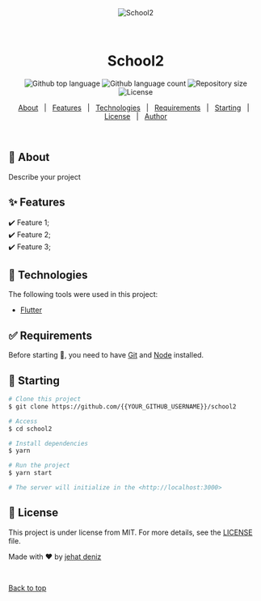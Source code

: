 <div align="center" id="top"> 
  <img src="./.github/app.gif" alt="School2" />

  &#xa0;

  <!-- <a href="https://school2.netlify.app">Demo</a> -->
</div>

<h1 align="center">School2</h1>

<p align="center">
  <img alt="Github top language" src="https://img.shields.io/github/languages/top/{{YOUR_GITHUB_USERNAME}}/school2?color=56BEB8">

  <img alt="Github language count" src="https://img.shields.io/github/languages/count/{{YOUR_GITHUB_USERNAME}}/school2?color=56BEB8">

  <img alt="Repository size" src="https://img.shields.io/github/repo-size/{{YOUR_GITHUB_USERNAME}}/school2?color=56BEB8">

  <img alt="License" src="https://img.shields.io/github/license/{{YOUR_GITHUB_USERNAME}}/school2?color=56BEB8">

  <!-- <img alt="Github issues" src="https://img.shields.io/github/issues/{{YOUR_GITHUB_USERNAME}}/school2?color=56BEB8" /> -->

  <!-- <img alt="Github forks" src="https://img.shields.io/github/forks/{{YOUR_GITHUB_USERNAME}}/school2?color=56BEB8" /> -->

  <!-- <img alt="Github stars" src="https://img.shields.io/github/stars/{{YOUR_GITHUB_USERNAME}}/school2?color=56BEB8" /> -->
</p>

<!-- Status -->

<!-- <h4 align="center"> 
	🚧  School2 🚀 Under construction...  🚧
</h4> 

<hr> -->

<p align="center">
  <a href="#dart-about">About</a> &#xa0; | &#xa0; 
  <a href="#sparkles-features">Features</a> &#xa0; | &#xa0;
  <a href="#rocket-technologies">Technologies</a> &#xa0; | &#xa0;
  <a href="#white_check_mark-requirements">Requirements</a> &#xa0; | &#xa0;
  <a href="#checkered_flag-starting">Starting</a> &#xa0; | &#xa0;
  <a href="#memo-license">License</a> &#xa0; | &#xa0;
  <a href="https://github.com/jehato47" target="_blank">Author</a>
</p>

<br>

## :dart: About ##

Describe your project

## :sparkles: Features ##

:heavy_check_mark: Feature 1;\
:heavy_check_mark: Feature 2;\
:heavy_check_mark: Feature 3;

## :rocket: Technologies ##

The following tools were used in this project:

- [Flutter](https://expo.io/)
<!-- - [Node.js](https://nodejs.org/en/)
- [React](https://pt-br.reactjs.org/)
- [React Native](https://reactnative.dev/)
- [TypeScript](https://www.typescriptlang.org/) -->

## :white_check_mark: Requirements ##

Before starting :checkered_flag:, you need to have [Git](https://git-scm.com) and [Node](https://nodejs.org/en/) installed.

## :checkered_flag: Starting ##

```bash
# Clone this project
$ git clone https://github.com/{{YOUR_GITHUB_USERNAME}}/school2

# Access
$ cd school2

# Install dependencies
$ yarn

# Run the project
$ yarn start

# The server will initialize in the <http://localhost:3000>
```

## :memo: License ##

This project is under license from MIT. For more details, see the [LICENSE](LICENSE.md) file.


Made with :heart: by <a href="https://github.com/jehato47" target="_blank">jehat deniz</a>

&#xa0;

<a href="#top">Back to top</a>
